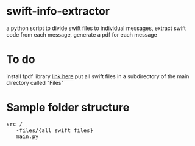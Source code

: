 # swift-info-extractor
a python script to divide swift files to individual messages, extract swift code from each message, generate a pdf for each message

# To do
install fpdf library <a href="https://pypi.org/project/fpdf/" target="blank">link here</a>
put all swift files in a subdirectory of the main directory called "Files"


# Sample folder structure
<pre>
src /
   -files/{all swift files}
   main.py
</pre>
